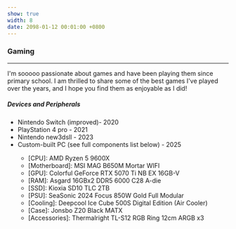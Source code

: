 ```yaml
---
show: true
width: 8
date: 2098-01-12 00:01:00 +0800
---
```


<div class="p-4">
  <h3>Gaming</h3>
  <hr />
  <p>
      I'm sooooo passionate about games and have been playing them since primary school. I am thrilled to share some of the best games I've played over the years, and I hope you find them as enjoyable as I did!
  </p>
    
  <h5>Devices and Peripherals</h5>
  <ul>
      <li>Nintendo Switch (improved)- 2020</li>
      <li>PlayStation 4 pro - 2021</li>
      <li>Nintendo new3dsll - 2023</li>
      <li>Custom-built PC (see full components list below) - 2025</li>
        <ul>
            <li>[CPU]: AMD Ryzen 5 9600X</li>
            <li>[Motherboard]: MSI MAG B650M Mortar WIFI</li>
            <li>[GPU]: Colorful GeForce RTX 5070 Ti NB EX 16GB-V</li>
            <li>[RAM]: Asgard 16GBx2 DDR5 6000 C28 A-die</li>
            <li>[SSD]: Kioxia SD10 TLC 2TB</li>
            <li>[PSU]: SeaSonic 2024 Focus 850W Gold Full Modular</li>
            <li>[Cooling]: Deepcool Ice Cube 500S Digital Edition (Air Cooler)</li>
            <li>[Case]: Jonsbo Z20 Black MATX</li>
            <li>[Accessories]: Thermalright TL-S12 RGB Ring 12cm ARGB x3</li>
        </ul>
  </ul>

<!-- <img 
  data-src="{{ 'assets/images/bazinga/hobbies/.png' | relative_url }}" 
  class="lazy w-100 rounded" 
  src="{{ '/assets/images/empty_300x200.png' | relative_url }}" 
  data-toggle="tooltip" 
  data-placement="top" 
  title="This image was generated by GPT-4o based on a photo of myself."> -->

</div>
